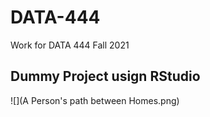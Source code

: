 # DATA-444
Work for DATA 444 Fall 2021

## Dummy Project usign RStudio

![](A Person's path between Homes.png)
